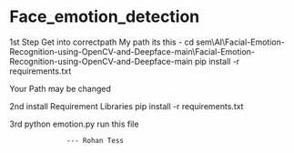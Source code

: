 # Face_emotion_detection

1st Step Get into correctpath
My path its this - cd sem\AI\Facial-Emotion-Recognition-using-OpenCV-and-Deepface-main\Facial-Emotion-Recognition-using-OpenCV-and-Deepface-main
pip install -r requirements.txt

Your Path may be changed

2nd install Requirement Libraries
pip install -r requirements.txt

3rd python emotion.py run this file     



                  --- Rohan Tess
